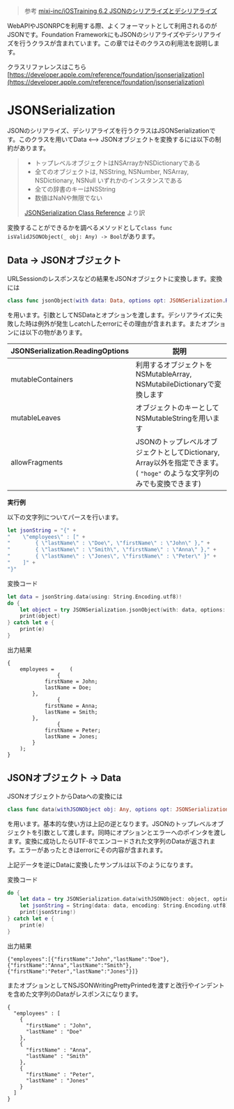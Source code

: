 > 参考 [mixi-inc/iOSTraining 6.2 JSONのシリアライズとデシリアライズ](https://github.com/mixi-inc/iOSTraining/wiki/6.2-JSON%E3%81%AE%E3%82%B7%E3%83%AA%E3%82%A2%E3%83%A9%E3%82%A4%E3%82%BA%E3%81%A8%E3%83%87%E3%82%B7%E3%83%AA%E3%82%A2%E3%83%A9%E3%82%A4%E3%82%BA)

WebAPIやJSONRPCを利用する際、よくフォーマットとして利用されるのがJSONです。Foundation FrameworkにもJSONのシリアライズやデシリアライズを行うクラスが含まれています。この章ではそのクラスの利用法を説明します。

クラスリファレンスはこちら [https://developer.apple.com/reference/foundation/jsonserialization](https://developer.apple.com/reference/foundation/jsonserialization)

# JSONSerialization

JSONのシリアライズ、デシリアライズを行うクラスはJSONSerializationです。このクラスを用いてData <--> JSONオブジェクトを変換するには以下の制約があります。

> - トップレベルオブジェクトはNSArrayかNSDictionaryである
> - 全てのオブジェクトは, NSString, NSNumber, NSArray, NSDictionary, NSNull いずれかのインスタンスである
> - 全ての辞書のキーはNSString
> - 数値はNaNや無限でない
>
> [JSONSerialization Class Reference](https://developer.apple.com/reference/foundation/jsonserialization) より訳

変換することができるかを調べるメソッドとして`class func isValidJSONObject(_ obj: Any) -> Bool`があります。

## Data → JSONオブジェクト

URLSessionのレスポンスなどの結果をJSONオブジェクトに変換します。変換には

```swift
class func jsonObject(with data: Data, options opt: JSONSerialization.ReadingOptions = []) throws -> Any
```
を用います。引数としてNSDataとオプションを渡します。デシリアライズに失敗した時は例外が発生しcatchしたerrorにその理由が含まれます。またオプションには以下の物があります。

| JSONSerialization.ReadingOptions | 説明 |
|-----|----|
| mutableContainers | 利用するオブジェクトをNSMutableArray, NSMutabileDictionaryで変換します |
| mutableLeaves| オブジェクトのキーとしてNSMutableStringを用います|
| allowFragments | JSONのトップレベルオブジェクトとしてDictionary, Array以外を指定できます。( `"hoge"` のような文字列のみでも変換できます)|

**実行例**

以下の文字列についてパースを行います。

```swift
let jsonString = "{" +
"    \"employees\" : [" +
"        { \"lastName\" : \"Doe\", \"firstName\" : \"John\" }," +
"        { \"lastName\" : \"Smith\", \"firstName\" : \"Anna\" }," +
"        { \"lastName\" : \"Jones\", \"firstName\" : \"Peter\" }" +
"    ]" +
"}"
```

変換コード

```swift
let data = jsonString.data(using: String.Encoding.utf8)!
do {
    let object = try JSONSerialization.jsonObject(with: data, options: .mutableContainers)
    print(object)
} catch let e {
    print(e)
}
```

出力結果

```
{
    employees =     (
                {
            firstName = John;
            lastName = Doe;
        },
                {
            firstName = Anna;
            lastName = Smith;
        },
                {
            firstName = Peter;
            lastName = Jones;
        }
    );
}
```

## JSONオブジェクト → Data

JSONオブジェクトからDataへの変換には

```swift
class func data(withJSONObject obj: Any, options opt: JSONSerialization.WritingOptions = []) throws -> Data
```

を用います。基本的な使い方は上記の逆となります。JSONのトップレベルオブジェクトを引数として渡します。同時にオプションとエラーへのポインタを渡します。変換に成功したらUTF-8でエンコードされた文字列のDataが返されます。エラーがあったときはerrorにその内容が含まれます。

上記データを逆にDataに変換したサンプルは以下のようになります。

変換コード

```swift
do {
    let data = try JSONSerialization.data(withJSONObject: object, options: [])
    let jsonString = String(data: data, encoding: String.Encoding.utf8)
    print(jsonString!)
} catch let e {
    print(e)
}
```

出力結果

```
{"employees":[{"firstName":"John","lastName":"Doe"},{"firstName":"Anna","lastName":"Smith"},{"firstName":"Peter","lastName":"Jones"}]}
```

またオプションとしてNSJSONWritingPrettyPrintedを渡すと改行やインデントを含めた文字列のDataがレスポンスになります。

```
{
  "employees" : [
    {
      "firstName" : "John",
      "lastName" : "Doe"
    },
    {
      "firstName" : "Anna",
      "lastName" : "Smith"
    },
    {
      "firstName" : "Peter",
      "lastName" : "Jones"
    }
  ]
}
```
